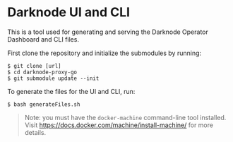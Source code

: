 # Darknode UI and CLI

This is a tool used for generating and serving the Darknode Operator Dashboard and CLI files.

First clone the repository and initialize the submodules by running:

    $ git clone [url]
    $ cd darknode-proxy-go
    $ git submodule update --init

To generate the files for the UI and CLI, run:

    $ bash generateFiles.sh

> Note: you must have the `docker-machine` command-line tool installed. Visit https://docs.docker.com/machine/install-machine/ for more details.
